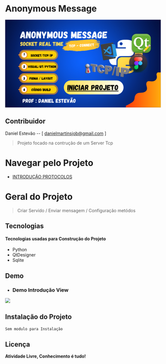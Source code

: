 <!-- Titulo do Projeto -->
# Anonymous Message
<!-- Logo do Projeto e Video  -->
[![](./Introdução%20aos%20Protocolos/1.png)](./Introdução%20aos%20Protocolos/FileCompacted.pdf)

## Contribuidor
Daniel Estevão -- [ danielmartinsjob@gmail.com ]

> Projeto focado na contrução de um Server Tcp

# Navegar pelo Projeto

- [INTRODUÇÃO PROTOCOLOS](./Introdução%20aos%20Protocolos/FileCompacted.pdf)

# Geral do Projeto
>Criar Servido / Enviar mensagem / Configuração metódos 

<!-- asa -->
## Tecnologias

#### Tecnologias usadas para Construção do Projeto

- Python
- QtDesigner
- Sqlite

## Demo
- ### Demo Introdução View

[![](https://raw.githubusercontent.com/Danielmartinsjob/Anonymous-Message/Introduction_project/img/ImgButtong.png)](https://danielmartinsjob.github.io/Anonymous-Message/)


## Instalação do Projeto

```sh
Sem modulo para Instalação
```

## Licença


**Atividade Livre, Conhecimento é tudo!**

